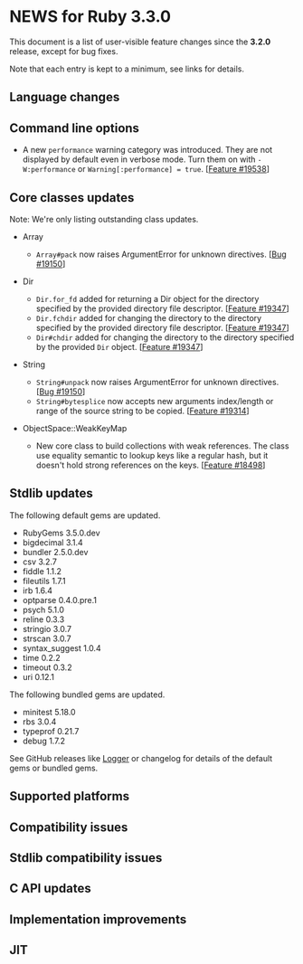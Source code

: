 # NEWS for Ruby 3.3.0

This document is a list of user-visible feature changes
since the **3.2.0** release, except for bug fixes.

Note that each entry is kept to a minimum, see links for details.

## Language changes

## Command line options

* A new `performance` warning category was introduced.
  They are not displayed by default even in verbose mode.
  Turn them on with `-W:performance` or `Warning[:performance] = true`. [[Feature #19538]]

## Core classes updates

Note: We're only listing outstanding class updates.

* Array

    * `Array#pack` now raises ArgumentError for unknown directives. [[Bug #19150]]

* Dir

    * `Dir.for_fd` added for returning a Dir object for the directory specified
      by the provided directory file descriptor. [[Feature #19347]]
    * `Dir.fchdir` added for changing the directory to the directory specified
      by the provided directory file descriptor. [[Feature #19347]]
    * `Dir#chdir` added for changing the directory to the directory specified
      by the provided `Dir` object. [[Feature #19347]]

* String

    * `String#unpack` now raises ArgumentError for unknown directives. [[Bug #19150]]
    * `String#bytesplice` now accepts new arguments index/length or range of the source string to be copied.  [[Feature #19314]]

* ObjectSpace::WeakKeyMap

    * New core class to build collections with weak references.
      The class use equality semantic to lookup keys like a regular hash,
      but it doesn't hold strong references on the keys. [[Feature #18498]]

## Stdlib updates

The following default gems are updated.

* RubyGems 3.5.0.dev
* bigdecimal 3.1.4
* bundler 2.5.0.dev
* csv 3.2.7
* fiddle 1.1.2
* fileutils 1.7.1
* irb 1.6.4
* optparse 0.4.0.pre.1
* psych 5.1.0
* reline 0.3.3
* stringio 3.0.7
* strscan 3.0.7
* syntax_suggest 1.0.4
* time 0.2.2
* timeout 0.3.2
* uri 0.12.1

The following bundled gems are updated.

* minitest 5.18.0
* rbs 3.0.4
* typeprof 0.21.7
* debug 1.7.2

See GitHub releases like [Logger](https://github.com/ruby/logger/releases) or
changelog for details of the default gems or bundled gems.

## Supported platforms

## Compatibility issues

## Stdlib compatibility issues

## C API updates

## Implementation improvements

## JIT

[Bug #19150]:     https://bugs.ruby-lang.org/issues/19150
[Feature #18498]: https://bugs.ruby-lang.org/issues/18498
[Feature #19314]: https://bugs.ruby-lang.org/issues/19314
[Feature #19347]: https://bugs.ruby-lang.org/issues/19347
[Feature #19538]: https://bugs.ruby-lang.org/issues/19538
